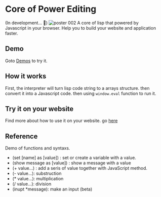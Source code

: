 # Core of Power Editing 
(In development... 🦺)
![poster 002](https://user-images.githubusercontent.com/22980191/99205667-2dde9f00-27f4-11eb-9f16-3a95c2a82eaa.jpeg)
A core of lisp that powered by Javascript in your browser. Help you to build your website and application faster.

## Demo 
Goto [Demos](./demo/) to try it.

## How it works
First, the interpreter will turn lisp code string to a arrays structure. then convert it into a Javascript code. then using `window.eval` function to run it.

## Try it on your website
Find more about how to use it on your website. go [here](./docs/GetStarted.md)

## Reference
Demo of functions and syntaxs.
* (set [name] as [value]) : set or create a variable with a value.
* (show message as [value]) : show a message with a value
* (+ value...) : add a seris of value together with JavaScript method.
* (- value...): substruction
* (* value...): multiplication
* (/ value...): division
* (inupt *message): make an input (beta)
